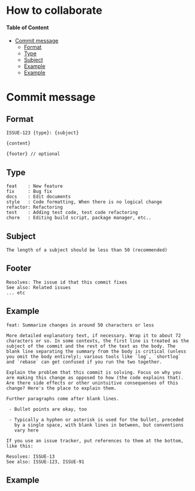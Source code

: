 # How to collaborate

#### Table of Content
- [Commit message](#Commit%201%20message)
  - [Format](#Format)
  - [Type](#Type)
  - [Subject](#Subject)
  - [Example](#Example)
  - [Example](#Example-1)

# Commit message
## Format 
```
ISSUE-123 {type}: {subject}

{content}

{footer} // optional
```


## Type
```
feat    : New feature
fix     : Bug fix
docs    : Edit documents
style   : Code formatting, When there is no logical change
refactor: Refactoring
test    : Adding test code, test code refactoring
chore   : Editing build script, package manager, etc..
```

## Subject
```
The length of a subject should be less than 50 (recommended)
```


## Footer
```
Resolves: The issue id that this commit fixes
See also: Related issues
... etc
```

## Example
```
feat: Summarize changes in around 50 characters or less

More detailed explanatory text, if necessary. Wrap it to about 72
characters or so. In some contexts, the first line is treated as the
subject of the commit and the rest of the text as the body. The
blank line separating the summary from the body is critical (unless
you omit the body entirely); various tools like `log`, `shortlog`
and `rebase` can get confused if you run the two together.

Explain the problem that this commit is solving. Focus on why you
are making this change as opposed to how (the code explains that).
Are there side effects or other unintuitive consequenses of this
change? Here's the place to explain them.

Further paragraphs come after blank lines.

 - Bullet points are okay, too

 - Typically a hyphen or asterisk is used for the bullet, preceded
   by a single space, with blank lines in between, but conventions
   vary here

If you use an issue tracker, put references to them at the bottom,
like this:

Resolves: ISSUE-13
See also: ISSUE-123, ISSUE-91
```

## Example
